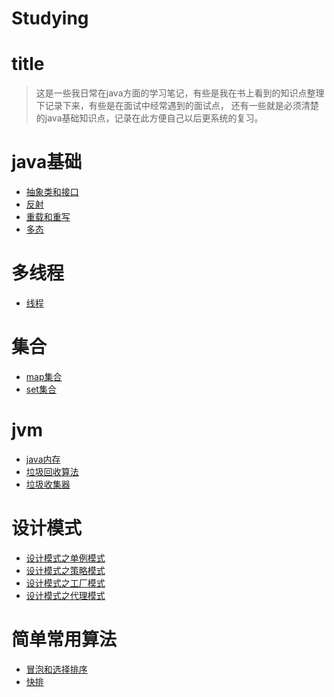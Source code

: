 # Studying

# title
>这是一些我日常在java方面的学习笔记，有些是我在书上看到的知识点整理下记录下来，有些是在面试中经常遇到的面试点，
还有一些就是必须清楚的java基础知识点，记录在此方便自己以后更系统的复习。


# java基础
* [抽象类和接口](https://growing111.github.io/2018/09/14/%E6%8A%BD%E8%B1%A1%E7%B1%BB%E5%92%8C%E6%8E%A5%E5%8F%A3/)
* [反射](https://growing111.github.io/2018/11/15/JAVA-%E5%8F%8D%E5%B0%84/)
* [重载和重写](https://growing111.github.io/2018/11/24/%E9%87%8D%E8%BD%BD%E4%B8%8E%E9%87%8D%E5%86%99/)
* [多态](https://growing111.github.io/2018/11/24/%E5%A4%9A%E6%80%81/)
 

	
	
# 多线程
* [线程](https://growing111.github.io/2018/10/03/%E7%BA%BF%E7%A8%8B/) 
	
	
	
# 集合
* [map集合](https://growing111.github.io/2018/09/17/map%E9%9B%86%E5%90%88/)
* [set集合](https://growing111.github.io/2018/09/18/Set%E9%9B%86%E5%90%88/)
	
	
# jvm
* [java内存](https://growing111.github.io/2018/09/22/JVM%E5%86%85%E5%AD%98/)
* [垃圾回收算法](https://growing111.github.io/2018/10/29/%E5%9E%83%E5%9C%BE%E5%9B%9E%E6%94%B6%E7%AE%97%E6%B3%95/)
*  [垃圾收集器](https://growing111.github.io/2018/11/11/%E5%9E%83%E5%9C%BE%E6%94%B6%E9%9B%86%E5%99%A8/)

	
# 设计模式
* [设计模式之单例模式](https://growing111.github.io/2018/07/25/%E5%8D%95%E4%BE%8B%E6%A8%A1%E5%BC%8F/)
* [设计模式之策略模式](https://growing111.github.io/2018/11/13/%E7%AD%96%E7%95%A5%E6%A8%A1%E5%BC%8F/) 
* [设计模式之工厂模式](https://growing111.github.io/2018/12/01/%E5%B7%A5%E5%8E%82%E6%A8%A1%E5%BC%8F/)
* [设计模式之代理模式]()

# 简单常用算法
* [冒泡和选择排序](https://growing111.github.io/2018/09/16/%E5%86%92%E6%B3%A1%E4%B8%8E%E9%80%89%E6%8B%A9%E6%8E%92%E5%BA%8F/)
* [快排](https://growing111.github.io/2018/09/15/%E5%BF%AB%E6%8E%92/)
	
	
